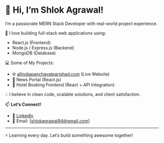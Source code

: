 # 👋 Hi, I’m Shlok Agrawal!

I’m a passionate MERN Stack Developer with real-world project experience.

🚀 I love building full-stack web applications using:
- React.js (Frontend)
- Node.js / Express.js (Backend)
- MongoDB (Database)

💻 Some of My Projects:
- 🌐 [allindiapanchayatparishad.com](https://allindiapanchayatparishad.com) (Live Website)
- 📰 News Portal (React.js)
- 🏨 Hotel Booking Frontend (React + API Integration)

💡 I believe in clean code, scalable solutions, and client satisfaction.

📫 **Let’s Connect!**
- 💼 [LinkedIn](https://www.linkedin.com/in/shlokagrawal13) 
- 📧 Email: [shlokagrawal94@gmail.com]

---

⚡ Learning every day. Let’s build something awesome together!


<!--
**shlokagrawal13/shlokagrawal13** is a ✨ _special_ ✨ repository because its `README.md` (this file) appears on your GitHub profile.

Here are some ideas to get you started:

- 🔭 I’m currently working on ...
- 🌱 I’m currently learning ...
- 👯 I’m looking to collaborate on ...
- 🤔 I’m looking for help with ...
- 💬 Ask me about ...
- 📫 How to reach me: ...
- 😄 Pronouns: ...
- ⚡ Fun fact: ...
-->
